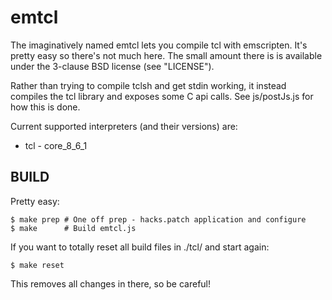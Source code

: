 emtcl
=====

The imaginatively named emtcl lets you compile tcl with emscripten. It's pretty easy so there's not much here. The small amount there is is available under the 3-clause BSD license (see "LICENSE").

Rather than trying to compile tclsh and get stdin working, it instead compiles the tcl library and exposes some C api calls. See js/postJs.js for how this is done.

Current supported interpreters (and their versions) are:
 - tcl - core\_8\_6\_1

BUILD
-----

Pretty easy:

    $ make prep # One off prep - hacks.patch application and configure
    $ make      # Build emtcl.js

If you want to totally reset all build files in ./tcl/ and start again:

    $ make reset

This removes all changes in there, so be careful!
